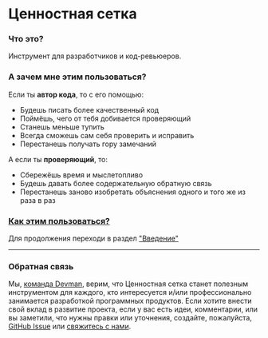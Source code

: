 # Ценностная сетка

### Что это?

Инструмент для разработчиков и код-ревьюеров.

### А зачем мне этим пользоваться?

Если ты **автор кода**, то с его помощью:
- Будешь писать более качественный код
- Поймёшь, чего от тебя добивается проверяющий
- Станешь меньше тупить
- Всегда сможешь сам себя проверить и исправить
- Перестанешь получать гору замечаний

А если ты **проверяющий**, то:
- Сбережёшь время и мыслетопливо
- Будешь давать более содержательную обратную связь
- Перестанешь заново изобретать объяснения одного и того же из раза в раз

### [Как этим пользоваться?](https://worth-grid-prometheus.readthedocs.io/ru/latest/Введение/)

Для продолжения переходи в раздел ["Введение"](https://worth-grid-prometheus.readthedocs.io/ru/latest/Введение/)

***

### Обратная связь

Мы, [команда Devman](https://dvmn.org/), верим, что Ценностная сетка станет полезным инструментом для каждого, кто интересуется и/или профессионально занимается разработкой программных продуктов. Если хотите внести свой вклад в развитие проекта, если у вас есть идеи, комментарии, или вы заметили, что нужны правки или уточнения, создайте, пожалуйста, [GitHub Issue](https://github.com/devmanorg/worth-grid-prometheus/issues) или [свяжитесь с нами](https://worth-grid-prometheus.readthedocs.io/ru/latest/Контакты/).
